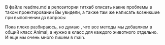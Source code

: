 В файле readme.md в репозитории гитхаб описать
какие проблемы в таком проектировании Вы увидели,
а также там же написать возникшие при выполнении дз вопросы

Пока плохо разбираюсь, но думаю , что все методы мы добавляем в общий класс  Animal,
а нужно в класс для каждого животного отдельно. И еще мы очень много пишем в main.